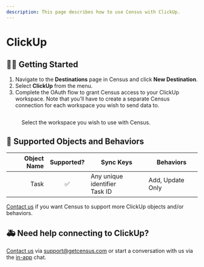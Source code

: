```yaml
---
description: This page describes how to use Census with ClickUp.
---
```


# ClickUp

## 🏃‍♀️ Getting Started

1. Navigate to the **Destinations** page in Census and click **New Destination**.
2. Select **ClickUp** from the menu.
3. Complete the OAuth flow to grant Census access to your ClickUp workspace. Note that you'll have to create a separate Census connection for each workspace you wish to send data to.

<figure><img src="../.gitbook/assets/clickup.png" alt=""><figcaption><p>Select the workspace you wish to use with Census.</p></figcaption></figure>

## 🔀 Supported Objects and Behaviors <a href="#supported-objects-and-sync-behaviors" id="supported-objects-and-sync-behaviors"></a>

| **Object Name** | **Supported?** | **Sync Keys**  | **Behaviors**    |
| --------------: | :------------: | ---------------- |------------------|
| Task | ✅ | Any unique identifier<br>Task ID | Add, Update Only |

[Contact us](mailto:support@getcensus.com) if you want Census to support more ClickUp objects and/or behaviors.

## 🚑 Need help connecting to ClickUp?

[Contact us](mailto:support@getcensus.com) via support@getcensus.com or start a conversation with us via the [in-app](https://app.getcensus.com) chat.
